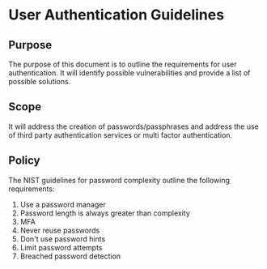 # User Authentication Guidelines

## Purpose
The purpose of this document is to outline the requirements for user authentication. It will identify possible vulnerabilities and provide a list of possible solutions.

## Scope
It will address the creation of passwords/passphrases and address the use of third party authentication services or multi factor authentication.

## Policy

The NIST guidelines for password complexity outline the following requirements:
1. Use a password manager
2. Password length is always greater than complexity
3. MFA
4. Never reuse passwords
5. Don't use password hints
6. Limit password attempts
7. Breached password detection
